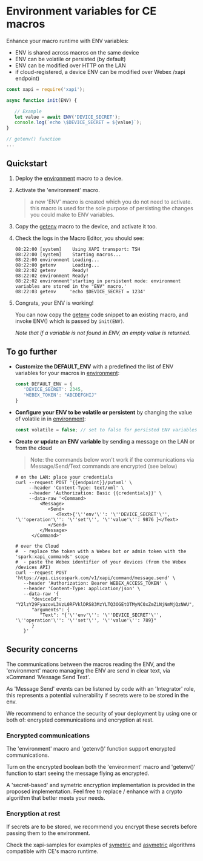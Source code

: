 # Environment variables for CE macros

Enhance your macro runtime with ENV variables:
- ENV is shared across macros on the same device
- ENV can be volatile or persisted (by default)
- ENV can be modified over HTTP on the LAN 
- if cloud-registered, a device ENV can be modified over Webex /xapi endpoint)


```javascript
const xapi = require('xapi');

async function init(ENV) {

   // Example
   let value = await ENV('DEVICE_SECRET');
   console.log(`echo \$DEVICE_SECRET = ${value}`);
}

// getenv() function
...
```


## Quickstart

1. Deploy the [environment](environment.js) macro to a device.

2. Activate the 'environment' macro.

   > a new 'ENV' macro is created which you do not need to activate.
   > this macro is used for the sole purpose of persisting the changes you could make to ENV variables.

3. Copy the [getenv](getenv-minified.js) macro to the device, and activate it too.

4. Check the logs in the Macro Editor, you should see:

   ```text
   08:22:00	[system]    Using XAPI transport: TSH
   08:22:00	[system]    Starting macros...
   08:22:00	environment Loading...
   08:22:00	getenv      Loading...
   08:22:02	getenv      Ready!
   08:22:02	environment Ready!
   08:22:02	environment'starting in persistent mode: environment variables are stored in the "ENV" macro.'
   08:22:03	getenv     'echo $DEVICE_SECRET = 1234'
   ```


5. Congrats, your ENV is working!

   You can now copy the [getenv](getenv-minified.js) code snippet to an existing macro,
   and invoke ENV() which is passed by `init(ENV)`.

   _Note that if a variable is not found in ENV, an empty value is returned._


## To go further

- **Customize the DEFAULT_ENV** with a predefined the list of ENV variables for your macros in [environment](environment.js):

   ```javascript
   const DEFAULT_ENV = {
      'DEVICE_SECRET': 2345,
      'WEBEX_TOKEN': "ABCDEFGHIJ"
   }
   ```


- **Configure your ENV to be volatile or persistent** by changing the value of volatile in in [environment](environment.js): 

   ```javascript
   const volatile = false; // set to false for persisted ENV variables
   ```


- **Create or update an ENV variable** by sending a message on the LAN or from the cloud

   > Note: the commands below won't work if the communications via Message/Send/Text commands are encrypted (see below)

   ```shell
   # on the LAN: place your credentials
   curl --request POST '{{endpoint}}/putxml' \
        --header 'Content-Type: text/xml' \
        --header 'Authorization: Basic {{credentials}}' \
        --data-raw '<Command>
            <Message>
               <Send>
                  <Text>{'\''env'\'': '\''DEVICE_SECRET'\'', '\''operation'\'': '\''set'\'', '\''value'\'': 9876 }</Text>
               </Send>
            </Message>
         </Command>'
   ```


   ```shell
   # over the Cloud
   #  - replace the token with a Webex bot or admin token with the 'spark:xapi_commands' scope
   #  - paste the Webex identifier of your devices (from the Webex /devices API)
   curl --request POST 'https://api.ciscospark.com/v1/xapi/command/message.send' \
      --header 'Authorization: Bearer WEBEX_ACCESS_TOKEN' \
      --header 'Content-Type: application/json' \
      --data-raw '{
         "deviceId": "Y2lzY29FyazovL3VzL0RFVklDRS83MzYLTQ3OGEtOTMyNC0xZmZiNjNmMjQzNWU",
         "arguments": {
            "Text": "{'\''env'\'': '\''DEVICE_SECRET'\'', '\''operation'\'': '\''set'\'', '\''value'\'': 789}"
         }
      }'
   ```


## Security concerns

The communications between the macros reading the ENV, and the 'environment' macro managing the ENV are send in clear text, via xCommand 'Message Send Text'.

As 'Message Send' events can be listened by code with an 'Integrator' role, this represents a potential vulnerability if secrets were to be stored in the env.

We recommend to enhance the security of your deployment by using one or both of: encrypted communications and encryption at rest.

### Encrypted communications

The 'environment' macro and 'getenv()' function support encrypted communications.

Turn on the encrypted boolean both the 'environment' macro and 'getenv()' function to start seeing the message flying as encrypted.

A 'secret-based' and symetric encryption implementation is provided in the proposed implementation.
Feel free to replace / enhance with a crypto algorithm that better meets your needs.


### Encryption at rest

If secrets are to be stored, we recommend you encrypt these secrets before passing them to the environment.

Check the xapi-samples for examples of [symetric](https://github.com/CiscoDevNet/xapi-samples/blob/master/macros/15-cipher.js) and [asymetric](https://github.com/CiscoDevNet/xapi-samples/blob/master/macros/16-encrypt-rsa.js) algorithms compatible with CE's macro runtime.
